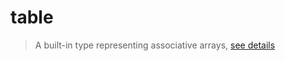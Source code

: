 # table<a name="table"></a>  
> A built-in type representing associative arrays, [see details](https://www.lua.org/pil/2.5.html)  

